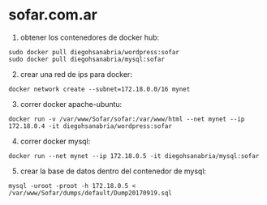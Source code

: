 # sofar.com.ar

1. obtener los contenedores de docker hub:
```
sudo docker pull diegohsanabria/wordpress:sofar
sudo docker pull diegohsanabria/mysql:sofar
```

2. crear una red de ips para docker:
```
docker network create --subnet=172.18.0.0/16 mynet
```

3. correr docker apache-ubuntu:
```
docker run -v /var/www/Sofar/sofar:/var/www/html --net mynet --ip 172.18.0.4 -it diegohsanabria/wordpress:sofar
```

4. correr docker mysql:
```
docker run --net mynet --ip 172.18.0.5 -it diegohsanabria/mysql:sofar
```

5. crear la base de datos dentro del contenedor de mysql:
```
mysql -uroot -proot -h 172.18.0.5 < /var/www/Sofar/dumps/default/Dump20170919.sql
